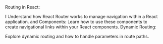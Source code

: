 Routing in React:

I Understand how React Router works to manage navigation within a React application.
and Components: Learn how to use these components to create navigational links within your React components.
Dynamic Routing:

Explore dynamic routing and how to handle parameters in route paths.
